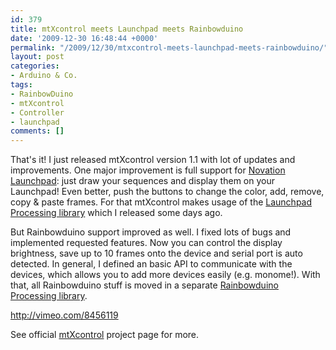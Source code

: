 ```yaml
---
id: 379
title: mtXcontrol meets Launchpad meets Rainbowduino
date: '2009-12-30 16:48:44 +0000'
permalink: "/2009/12/30/mtxcontrol-meets-launchpad-meets-rainbowduino/"
layout: post
categories:
- Arduino & Co.
tags:
- RainbowDuino
- mtXcontrol
- Controller
- launchpad
comments: []
---
```

That's it! I just released mtXcontrol version 1.1 with lot of updates and improvements. One major improvement is full support for [Novation Launchpad](http://www.novationmusic.com/products/launchpad): just draw your sequences and display them on your Launchpad! Even better, push the buttons to change the color, add, remove, copy & paste frames. For that mtXcontrol makes usage of the [Launchpad Processing library](http://rngtng.github.com/launchpad) which I released some days ago.

But Rainbowduino support improved as well. I fixed lots of bugs and implemented requested features. Now you can control the display brightness, save up to 10 frames onto the device and serial port is auto detected. In general, I defined an basic API to communicate with the devices, which allows you to add more devices easily (e.g. monome!). With that, all Rainbowduino stuff is moved in a separate [Rainbowduino Processing library](http://rngtng.github.com/rainbowduino).

<http://vimeo.com/8456119>

See official [mtXcontrol](/mtXcontrol) project page for more.